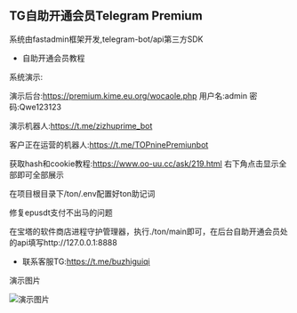 ## TG自助开通会员Telegram Premium

系统由fastadmin框架开发,telegram-bot/api第三方SDK

- 自助开通会员教程

系统演示:

演示后台:https://premium.kime.eu.org/wocaole.php  用户名:admin    密码:Qwe123123

演示机器人:https://t.me/zizhuprime_bot

客户正在运营的机器人:https://t.me/TOPninePremiunbot

获取hash和cookie教程:https://www.oo-uu.cc/ask/219.html 右下角点击显示全部即可全部展示

在项目根目录下/ton/.env配置好ton助记词

修复epusdt支付不出马的问题

在宝塔的软件商店进程守护管理器，执行./ton/main即可，在后台自助开通会员处的api填写http://127.0.0.1:8888

- 联系客服TG:https://t.me/buzhiguiqi

演示图片

![演示图片](https://images.gitee.com/uploads/images/2020/0929/202947_8db2d281_10933.gif "演示图片")